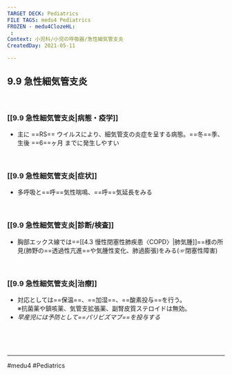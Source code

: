 ```yaml
---
TARGET DECK: Pediatrics
FILE TAGS: medu4 Pediatrics
FROZEN - medu4ClozeHL:
 : 
Context: 小児科/小児の呼吸器/急性細気管支炎
CreatedDay: 2021-05-11

---
```


## 9.9 急性細気管支炎

<br>

### [[9.9 急性細気管支炎|病態・疫学]]
* 主に ==RS== ウイルスにより、細気管支の炎症を呈する病態。==冬==季、生後 ==6==ヶ月 までに発生しやすい
<!--ID: 1620738659061-->


<br>

### [[9.9 急性細気管支炎|症状]]
* 多呼吸と==呼==気性喘鳴、==呼==気延長をみる
<!--ID: 1620738659066-->


<br>

### [[9.9 急性細気管支炎|診断/検査]]
* 胸部エックス線では==[[4.3 慢性閉塞性肺疾患〈COPD〉|肺気腫]]==様の所見(肺野の==透過性亢進==や気腫性変化、肺過膨張)をみる(☞閉塞性障害)
<!--ID: 1659862005544-->




<br>

### [[9.9 急性細気管支炎|治療]]
* 対応としては==保温==、==加湿==、==酸素投与==を行う。  
※抗菌薬や鎮咳薬、気管支拡張薬、副腎皮質ステロイドは無効。
* *早産児には予防として==パリビズマブ==を投与する*
<!--ID: 1620738659072-->


<br><br><br>

---
#medu4 #Pediatrics

